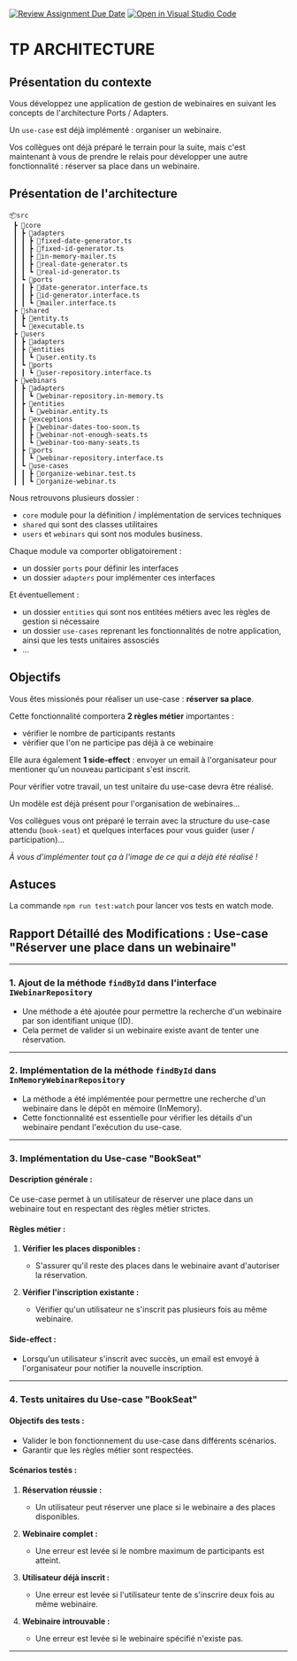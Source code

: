 [![Review Assignment Due Date](https://classroom.github.com/assets/deadline-readme-button-22041afd0340ce965d47ae6ef1cefeee28c7c493a6346c4f15d667ab976d596c.svg)](https://classroom.github.com/a/gigEquVx)
[![Open in Visual Studio Code](https://classroom.github.com/assets/open-in-vscode-2e0aaae1b6195c2367325f4f02e2d04e9abb55f0b24a779b69b11b9e10269abc.svg)](https://classroom.github.com/online_ide?assignment_repo_id=17777633&assignment_repo_type=AssignmentRepo)
# TP ARCHITECTURE

## Présentation du contexte

Vous développez une application de gestion de webinaires en suivant les concepts de l'architecture Ports / Adapters.

Un `use-case` est déjà implémenté : organiser un webinaire.

Vos collègues ont déjà préparé le terrain pour la suite, mais c'est maintenant à vous de prendre le relais pour développer une autre fonctionnalité : réserver sa place dans un webinaire.

## Présentation de l'architecture

```
📦src
 ┣ 📂core
 ┃ ┣ 📂adapters
 ┃ ┃ ┣ 📜fixed-date-generator.ts
 ┃ ┃ ┣ 📜fixed-id-generator.ts
 ┃ ┃ ┣ 📜in-memory-mailer.ts
 ┃ ┃ ┣ 📜real-date-generator.ts
 ┃ ┃ ┗ 📜real-id-generator.ts
 ┃ ┗ 📂ports
 ┃ ┃ ┣ 📜date-generator.interface.ts
 ┃ ┃ ┣ 📜id-generator.interface.ts
 ┃ ┃ ┗ 📜mailer.interface.ts
 ┣ 📂shared
 ┃ ┣ 📜entity.ts
 ┃ ┗ 📜executable.ts
 ┣ 📂users
 ┃ ┣ 📂adapters
 ┃ ┣ 📂entities
 ┃ ┃ ┗ 📜user.entity.ts
 ┃ ┗ 📂ports
 ┃ ┃ ┗ 📜user-repository.interface.ts
 ┣ 📂webinars
 ┃ ┣ 📂adapters
 ┃ ┃ ┗ 📜webinar-repository.in-memory.ts
 ┃ ┣ 📂entities
 ┃ ┃ ┗ 📜webinar.entity.ts
 ┃ ┣ 📂exceptions
 ┃ ┃ ┣ 📜webinar-dates-too-soon.ts
 ┃ ┃ ┣ 📜webinar-not-enough-seats.ts
 ┃ ┃ ┗ 📜webinar-too-many-seats.ts
 ┃ ┣ 📂ports
 ┃ ┃ ┗ 📜webinar-repository.interface.ts
 ┃ ┗ 📂use-cases
 ┃ ┃ ┣ 📜organize-webinar.test.ts
 ┃ ┃ ┗ 📜organize-webinar.ts
```

Nous retrouvons plusieurs dossier :

- `core` module pour la définition / implémentation de services techniques
- `shared` qui sont des classes utilitaires
- `users` et `webinars` qui sont nos modules business.

Chaque module va comporter obligatoirement :

- un dossier `ports` pour définir les interfaces
- un dossier `adapters` pour implémenter ces interfaces

Et éventuellement :

- un dossier `entities` qui sont nos entitées métiers avec les règles de gestion si nécessaire
- un dossier `use-cases` reprenant les fonctionnalités de notre application, ainsi que les tests unitaires assosciés
- ...

## Objectifs

Vous êtes missionés pour réaliser un use-case : **réserver sa place**.

Cette fonctionnalité comportera **2 règles métier** importantes :

- vérifier le nombre de participants restants
- vérifier que l'on ne participe pas déjà à ce webinaire

Elle aura également **1 side-effect** : envoyer un email à l'organisateur pour mentioner qu'un nouveau participant s'est inscrit.

Pour vérifier votre travail, un test unitaire du use-case devra être réalisé.

Un modèle est déjà présent pour l'organisation de webinaires...

Vos collègues vous ont préparé le terrain avec la structure du use-case attendu (`book-seat`) et quelques interfaces pour vous guider (user / participation)...

_À vous d'implémenter tout ça à l'image de ce qui a déjà été réalisé !_

## Astuces

La commande `npm run test:watch` pour lancer vos tests en watch mode.

## Rapport Détaillé des Modifications : Use-case "Réserver une place dans un webinaire"

---

### 1. Ajout de la méthode `findById` dans l'interface `IWebinarRepository`

- Une méthode a été ajoutée pour permettre la recherche d'un webinaire par son identifiant unique (ID).
- Cela permet de valider si un webinaire existe avant de tenter une réservation.


---

### 2. Implémentation de la méthode `findById` dans `InMemoryWebinarRepository`

- La méthode a été implémentée pour permettre une recherche d'un webinaire dans le dépôt en mémoire (InMemory).
- Cette fonctionnalité est essentielle pour vérifier les détails d'un webinaire pendant l'exécution du use-case.


---

### 3. Implémentation du Use-case "BookSeat"

#### Description générale :
Ce use-case permet à un utilisateur de réserver une place dans un webinaire tout en respectant des règles métier strictes. 

#### Règles métier :
1. **Vérifier les places disponibles :**
   - S'assurer qu'il reste des places dans le webinaire avant d'autoriser la réservation.

2. **Vérifier l'inscription existante :**
   - Vérifier qu'un utilisateur ne s'inscrit pas plusieurs fois au même webinaire.

#### Side-effect :
- Lorsqu'un utilisateur s'inscrit avec succès, un email est envoyé à l'organisateur pour notifier la nouvelle inscription.


---

### 4. Tests unitaires du Use-case "BookSeat"

#### Objectifs des tests :
- Valider le bon fonctionnement du use-case dans différents scénarios.
- Garantir que les règles métier sont respectées.

#### Scénarios testés :
1. **Réservation réussie :**
   - Un utilisateur peut réserver une place si le webinaire a des places disponibles.

2. **Webinaire complet :**
   - Une erreur est levée si le nombre maximum de participants est atteint.

3. **Utilisateur déjà inscrit :**
   - Une erreur est levée si l'utilisateur tente de s'inscrire deux fois au même webinaire.

4. **Webinaire introuvable :**
   - Une erreur est levée si le webinaire spécifié n'existe pas.

---




